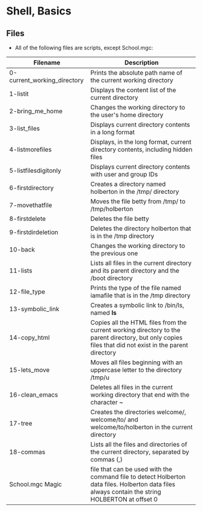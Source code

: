 # **Shell, Basics**

## **Files**
+ All of the following files are scripts, except School.mgc:

|Filename	|Description|
|----------|----------|
|0-current_working_directory|	Prints the absolute path name of the current working directory
|1-listit|	Displays the content list of the current directory
|2-bring_me_home|	Changes the working directory to the user's home directory
|3-list_files|	Displays current directory contents in a long format
|4-listmorefiles|	Displays, in the long format, current directory contents, including hidden files
|5-listfilesdigitonly|	Displays current directory contents with user and group IDs
|6-firstdirectory|	Creates a directory named holberton in the /tmp/ directory
|7-movethatfile|	Moves the file betty from /tmp/ to /tmp/holberton
|8-firstdelete|	Deletes the file betty
|9-firstdirdeletion|	Deletes the directory holberton that is in the /tmp directory
|10-back|	Changes the working directory to the previous one
|11-lists|	Lists all files in the current directory and its parent directory and the /boot directory
|12-file_type|	Prints the type of the file named iamafile that is in the /tmp directory
|13-symbolic_link	|Creates a symbolic link to /bin/ls, named __ls__
|14-copy_html|	Copies all the HTML files from the current working directory to the parent directory, but only copies files that did not exist in the parent directory
|15-lets_move	|Moves all files beginning with an uppercase letter to the directory /tmp/u
|16-clean_emacs|	Deletes all files in the current working directory that end with the character ~
|17-tree|	Creates the directories welcome/, welcome/to/ and welcome/to/holberton in the current directory
|18-commas|	Lists all the files and directories of the current directory, separated by commas (,)
|School.mgc	Magic| file that can be used with the command file to detect Holberton data files. Holberton data files always contain the string HOLBERTON at offset 0

